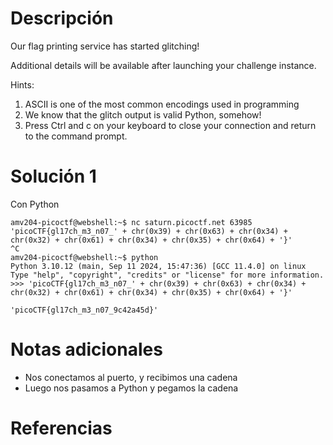 # Descripción
Our flag printing service has started glitching!

Additional details will be available after launching your challenge instance.

Hints:
1. ASCII is one of the most common encodings used in programming
2. We know that the glitch output is valid Python, somehow!
3. Press Ctrl and c on your keyboard to close your connection and return to the command prompt.
# Solución 1

Con Python
```
amv204-picoctf@webshell:~$ nc saturn.picoctf.net 63985
'picoCTF{gl17ch_m3_n07_' + chr(0x39) + chr(0x63) + chr(0x34) + chr(0x32) + chr(0x61) + chr(0x34) + chr(0x35) + chr(0x64) + '}'
^C
amv204-picoctf@webshell:~$ python
Python 3.10.12 (main, Sep 11 2024, 15:47:36) [GCC 11.4.0] on linux
Type "help", "copyright", "credits" or "license" for more information.
>>> 'picoCTF{gl17ch_m3_n07_' + chr(0x39) + chr(0x63) + chr(0x34) + chr(0x32) + chr(0x61) + chr(0x34) + chr(0x35) + chr(0x64) + '}'

'picoCTF{gl17ch_m3_n07_9c42a45d}'
```
# Notas adicionales
- Nos conectamos al puerto, y recibimos una cadena
- Luego nos pasamos a Python y pegamos la cadena
# Referencias
